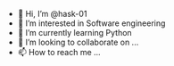 - 👋 Hi, I’m @hask-01
- 👀 I’m interested in Software engineering
- 🌱 I’m currently learning Python
- 💞️ I’m looking to collaborate on ...
- 📫 How to reach me ...

<!---
hask-01/hask-01 is a ✨ special ✨ repository because its `README.md` (this file) appears on your GitHub profile.
You can click the Preview link to take a look at your changes.
--->
